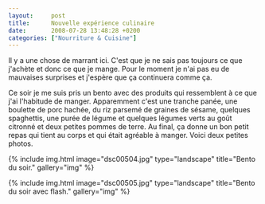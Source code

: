 ```yaml
---
layout:     post
title:      Nouvelle expérience culinaire
date:       2008-07-28 13:48:28 +0200
categories: ["Nourriture & Cuisine"]
---
```


Il y a une chose de marrant ici. C'est que je ne sais pas toujours ce que j'achète et donc ce que je mange. Pour le
moment je n'ai pas eu de mauvaises surprises et j'espère que ça continuera comme ça.

<!--more-->

Ce soir je me suis pris un bento avec des produits qui ressemblent à ce que j'ai l'habitude de manger. Apparemment
c'est une tranche panée, une boulette de porc hachée, du riz parsemé de graines de sésame, quelques spaghettis, une
purée de légume et quelques légumes verts au goût citronné et deux petites pommes de terre. Au final, ça donne un
bon petit repas qui tient au corps et qui était agréable à manger. Voici deux petites photos.

<!-- /assets/images/2008-07-28-nouvelle-experience-cullinaire/dsc00504.jpg -->
{% include img.html
    image="dsc00504.jpg"
    type="landscape"
    title="Bento du soir."
    gallery="img"
%}

<!-- /assets/images/2008-07-28-nouvelle-experience-cullinaire/dsc00505.jpg -->
{% include img.html
    image="dsc00505.jpg"
    type="landscape"
    title="Bento du soir avec flash."
    gallery="img"
%}

